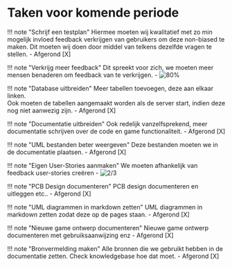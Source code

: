 # Taken voor komende periode

!!! note "Schrijf een testplan"
    Hiermee moeten wij kwalitatief met zo min mogelijk invloed feedback verkrijgen van gebruikers 
    om deze non-biased te maken. Dit moeten wij doen door middel van telkens
    dezelfde vragen te stellen.
    - Afgerond [X]

!!! note "Verkrijg meer feedback"
    Dit spreekt voor zich, we moeten meer mensen benaderen om feedback
    van te verkrijgen.
    - ![80%](https://progress-bar.dev/80)

!!! note "Database uitbreiden"
    Meer tabellen toevoegen, deze aan elkaar linken. <br>
    Ook moeten de tabellen aangemaakt worden als de server start, indien
    deze nog niet aanwezig zijn.
    - Afgerond [X]

!!! note "Documentatie uitbreiden"
    Ook redelijk vanzelfsprekend, meer documentatie schrijven over de
    code en game functionaliteit.
    - Afgerond [X]

!!! note "UML bestanden beter weergeven"
    Deze bestanden moeten we in de documentatie plaatsen.
    - Afgerond [X]

!!! note "Eigen User-Stories aanmaken"
    We moeten afhankelijk van feedback user-stories creëren
    - ![2/3](https://progress-bar.dev/67)

!!! note "PCB Design documenteren"
    PCB design documenteren en uitleggen etc..
    - Afgerond [X]

!!! note "UML diagrammen in markdown zetten"
    UML diagrammen in markdown zetten zodat deze op de pages staan.
    - Afgerond [X]

!!! note "Nieuwe game ontwerp documenteren"
    Nieuwe game ontwerp documenteren met gebruiksaanwijzing enz
    - Afgerond [X]

!!! note "Bronvermelding maken"
    Alle bronnen die we gebruikt hebben in de documentatie zetten. Check knowledgebase hoe dat moet.
    - Afgerond [X]